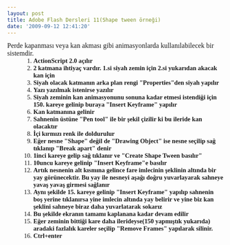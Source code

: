 ```yaml
---
layout: post
title: Adobe Flash Dersleri 11(Shape tween örneği)
date: '2009-09-12 12:41:20'
---
```


<div><span style="font-family:Calibri;font-size:medium;"><span>Perde kapanması veya kan akması gibi animasyonlarda kullanılabilecek bir sistemdir. </span></span></div>
<div><span style="font-family:Calibri;font-size:medium;"><strong>
</strong></span></div>
<ol style="margin-left:.375in;direction:ltr;unicode-bidi:embed;margin-top:0;margin-bottom:0;font-family:Calibri;font-size:11pt;" type="1">
	<li style="margin-top:0;margin-bottom:0;vertical-align:middle;"><span style="font-family:Calibri;font-size:11pt;"><strong>ActionScript 2.0 açılır</strong></span></li>
	<li style="margin-top:0;margin-bottom:0;vertical-align:middle;"><span style="font-family:Calibri;font-size:11pt;"><strong>2 katmana ihtiyaç vardır.      1.si siyah zemin için 2.si yukarıdan akacak kan için</strong></span></li>
	<li style="margin-top:0;margin-bottom:0;vertical-align:middle;"><span style="font-family:Calibri;font-size:11pt;"><strong>Siyah olacak katmanın arka      plan rengi "Properties"den siyah yapılır</strong></span></li>
	<li style="margin-top:0;margin-bottom:0;vertical-align:middle;"><span style="font-family:Calibri;font-size:11pt;"><strong>Yazı yazılmak istenirse yazılır</strong></span></li>
	<li style="margin-top:0;margin-bottom:0;vertical-align:middle;"><span style="font-family:Calibri;font-size:11pt;"><strong>Siyah zeminin kan      animasyonunu sonuna kadar etmesi istendiği için 150. kareye gelinip buraya      "Insert Keyframe" yapılır</strong></span></li>
	<li style="margin-top:0;margin-bottom:0;vertical-align:middle;"><span style="font-family:Calibri;font-size:11pt;"><strong>Kan katmanına gelinir</strong></span></li>
	<li style="margin-top:0;margin-bottom:0;vertical-align:middle;"><span style="font-family:Calibri;font-size:11pt;"><strong>Sahnenin üstüne "Pen      tool" ile bir şekil çizilir ki bu ileride kan olacaktır</strong></span></li>
	<li style="margin-top:0;margin-bottom:0;vertical-align:middle;"><span style="font-family:Calibri;font-size:11pt;"><strong>İçi kırmızı renk ile      doldurulur</strong></span></li>
	<li style="margin-top:0;margin-bottom:0;vertical-align:middle;"><span style="font-family:Calibri;font-size:11pt;"><strong>Eğer nesne "Shape"      değil de "Drawing Object" ise nesne seçilip sağ tıklanıp      "Break apart" denir</strong></span></li>
	<li style="margin-top:0;margin-bottom:0;vertical-align:middle;"><span style="font-family:Calibri;font-size:11pt;"><strong>1inci kareye gelip sağ tıklanır      ve "Create Shape Tween basılır"</strong></span></li>
	<li style="margin-top:0;margin-bottom:0;vertical-align:middle;"><span style="font-family:Calibri;font-size:11pt;"><strong>10uncu kareye gelinip      "Insert Keyframe"e basılır</strong></span></li>
	<li style="margin-top:0;margin-bottom:0;vertical-align:middle;"><span style="font-family:Calibri;font-size:11pt;"><strong>Artık nesnenin alt kısmına      gelince fare imlecinin şeklinin altında bir yay görünecektir. Bu yay ile      nesneyi aşağı doğru yuvarlayarak sahneye yavaş yavaş girmesi sağlanır</strong></span></li>
	<li style="margin-top:0;margin-bottom:0;vertical-align:middle;"><span style="font-family:Calibri;font-size:11pt;"><strong>Aynı şekilde 15. kareye      gelinip "Insert Keyframe" yapılıp sahnenin boş yerine tıklanırsa      yine imlecin altında yay belirir ve yine biz kan şeklini sahneye biraz      daha yuvarlatarak sokarız</strong></span></li>
	<li style="margin-top:0;margin-bottom:0;vertical-align:middle;"><span style="font-family:Calibri;font-size:11pt;"><strong>Bu şekilde ekranın tamamı      kaplanana kadar devam edilir</strong></span></li>
	<li style="margin-top:0;margin-bottom:0;vertical-align:middle;"><span style="font-family:Calibri;font-size:11pt;"><strong>Eğer zeminin bittiği kare      daha ilerideyse(150 yapmıştık yukarıda) aradaki fazlalık kareler seçilip      "Remove Frames" yapılarak silinir.</strong></span></li>
	<li style="margin-top:0;margin-bottom:0;vertical-align:middle;"><span style="font-family:Calibri;font-size:11pt;"><strong>Ctrl+enter</strong></span></li>
</ol>